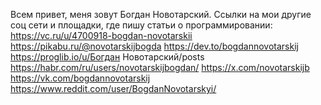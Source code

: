 Всем привет, меня зовут Богдан Новотарский.
Ссылки на мои другие соц сети и площадки, где пишу статьи о программировании:
https://vc.ru/u/4700918-bogdan-novotarskii
https://pikabu.ru/@novotarskijbogda
https://dev.to/bogdannovotarskij
https://proglib.io/u/Богдан Новотарский/posts
https://habr.com/ru/users/novotarskijbogdan/
https://x.com/novotarskijb
https://vk.com/bogdannovotarskij
https://www.reddit.com/user/BogdanNovotarskyi/
